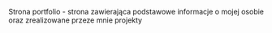 Strona portfolio - strona zawierająca podstawowe informacje o mojej osobie oraz zrealizowane przeze mnie projekty
